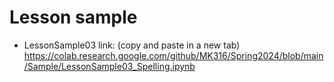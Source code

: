 # Lesson sample

+ LessonSample03 link: (copy and paste in a new tab)
  https://colab.research.google.com/github/MK316/Spring2024/blob/main/Sample/LessonSample03_Spelling.ipynb

